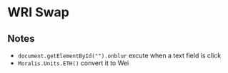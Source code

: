 # WRI Swap

## Notes
- `document.getElementById("").onblur` excute when a text field is click
- `Moralis.Units.ETH()` convert it to Wei